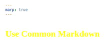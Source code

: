 ```yaml
---
marp: true
---
```

<style>
  :root {
    background: #FFFFFF
  }
  
  h1, h2, h3 {
    color: #780000
  }

</style>

# Use Common Markdown 

# h1 - heading 1
bla
## h2 - heading 2
bla bla 
### h3 - heading 3
bla bla bla


---

# Tables
| **Nr.** | **left alignment**         | **center alignment** | **right alignment**             |
|---------|----------------------------|:--------------------:|--------------------------------:|
| 1       |_italic_                    |->                    | \_italic\_                      |
| 2       |**bold**                    |->                    | \*\*bold\*\*                    |
| 3       |`code`                      |->                    | \`code\`                        |
| 4       |[Link](https://source.org/) |->                    | \[Text\]\(https://source.org/\) |             


---

# Numbered Lists
1. asdf ....
   1. asdf ....
      1. asdf ....
         1. asdf ....
         2. asdf ....
         2. asdf ....
      2. asdf ....
   2. asdf ....
2. asdf ....
4. asdf ....

--- 
# Code highlighting

```java
public class App {

    private static final String VERBOSE_KEY = "stdout";
    private static final String VERBOSE_VALUE = "verbose";
    private static final int PAUSE_IN_MS = 2000;

    public static void main(String[] args) {

        // To display the thread implications on stdout set the property to 'verbose'
        System.setProperty(VERBOSE_KEY, VERBOSE_VALUE);
        try {
            var app = new App();
            var result = app.usingWhenComplete().get();
            System.out.println(result);
        } catch (Exception e) {
            System.out.println(e);
        }
    }
}
```

--- 
<style scoped>
  @font-face{
    font-family: 'Whisper-Regular';
    src: url(./font/Whisper-Regular.ttf) format('truetype')
  }
  section{
       background: magenta
  }   

  h1 {
    color: yellow;
    font-family: 'Whisper-Regular';  
  }

  p {
      color: white
  }
</style>
# Set your Style like in CSS


```CSS
<style scoped>
  @font-face{
    font-family: 'Whisper-Regular';
    src: url(./font/Whisper-Regular.ttf) format('truetype')
  }

  section{
       background: magenta
  }   

  h1 {
    color: yellow;
    font-family: 'Whisper-Regular'; 
  }
</style>
```

<!--
- It's like styling a website
- but, don't ask me how to center a div
-->

> In that case the style of this deck is overloaded.

---
<style scoped>
  h1 {
    height: 100%
  }
</style>
# Vertical Alignment
bla 
bla bla
bla bla bla  

---
# Image Custom
Embed an image fit to custom size using `width` and `height` attributes:

```Markdown
![w:320 h:320](./img/bliss.jpg)
```

![w:320 h:320](./img/bliss.jpg)

---
# Image Filter

<style scoped> 

p {
  text-align: center;
}
</style>

![sepia w:800 h:600](./img/bliss.jpg)



---
![bg](./img/bliss.jpg)
# Background 
<style scoped> 

p {
  color: white
}
</style>
...
Scale bg image to fill the slide is the `default` case

---
![bg left](./img/bliss.jpg)
# Background

...
Background using `left` or `right` positioning

---
# Muliple Backgrounds 1
![bg](./img/bliss.jpg)
![bg sepia](./img/bliss.jpg)
![bg grayscale](./img/bliss.jpg)

---
# Muliple Backgrounds 2
![bg vertical](./img/bliss.jpg)
![bg sepia](./img/bliss.jpg)
![bg grayscale](./img/bliss.jpg)


---
![bg left:33% grayscale](./img/bliss.jpg)
# Background Left

...
Background using `33%` of the left side with `grayscale` filter



---
# Export Options

- **PDF** to **share** slide deck with others
- **HTML** to **present** slide deck to others
- **HTML** to **host** slide deck as a web page
- **PPTX** to **edit** it further with PowerPoint, but with READONLY content!

---
![bg left grayscale](./img/bliss.jpg)
# Presentation Notes

define handy presentation notes using html comments:

```
<!-- 
- my notes 1 
- my notes 2
- my notes 3 
-->
```


---
# PRO's
- define your presentation in `Markdown` and leverage your existing for source code tooling
  - use <your-fav-editor> instead of products like KeyNote, PowerPoint, Impress, ...
  - versioning, diffing, etc.
  - grep over content, search & replace etc.
- useful export options: ``PDF``, ``HTML``, ``PPTX``
- define your style in a common CSS way
- define handy presentation notes using html comments: `<!-- my notes -->` 


<!-- 
my notes 1 
my notes 2
my notes 3 
-->
---
# CON's
- Editing and formatting like `change size, rotate, positioning` of images is partially supported by directives.
- To deal with images `directives` need to be known.
- No drag & drop support for images
- No helper tools like arrows, rectangles shapes, etc.

<!--
- NOT so intuitive like in classic GUI tools like PowerPoint, KeyNote etc.
- Directives need to be learned
-->
---
# Conclusion
It's more like building a very simple **html** page.

# Use case
Generate project data results from your CI/CD into a slide deck.

---
# Sources
- https://marp.app/
- https://marketplace.visualstudio.com/items?itemName=marp-team.marp-vscode
- https://marpit.marp.app/directives
- https://fonts.google.com/specimen/Whisper
  